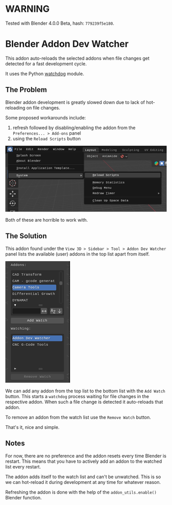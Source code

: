 # WARNING

Tested with Blender 4.0.0 Beta, hash: `779239f5e180`.

# Blender Addon Dev Watcher

This addon auto-reloads the selected addons when file changes get detected for a fast development cycle.

It uses the Python [watchdog](https://github.com/gorakhargosh/watchdog) module.

## The Problem

Blender addon development is greatly slowed down due to lack of hot-reloading on file changes.

Some proposed workarounds include:

1. refresh followed by disabling/enabling the addon from the `Preferences... > Add-ons` panel
2. using the `Reload Scripts` button

![](readme/reload-scripts.png)

Both of these are horrible to work with.

## The Solution

This addon found under the `View 3D > Sidebar > Tool > Addon Dev Watcher` panel lists the available (user) addons in the top list apart from itself.

![](readme/addon-dev-watcher.png)

We can add any addon from the top list to the bottom list with the `Add Watch` button. This starts a `watchdog` process waiting for file changes in the respective addon. When such a file change is detected it auto-reloads that addon.

To remove an addon from the watch list use the `Remove Watch` button.

That's it, nice and simple.

## Notes

For now, there are no preference and the addon resets every time Blender is restart. This means that you have to actively add an addon to the watched list every restart.

The addon adds itself to the watch list and can't be unwatched. This is so we can hot-reload it during development at any time for whatever reason.

Refreshing the addon is done with the help of the `addon_utils.enable()` Blender function.
